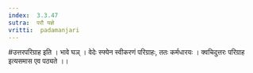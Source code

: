```yaml
---
index:  3.3.47
sutra:  परौ यज्ञे
vritti:  padamanjari
---
```


#उत्तरपरिग्राह इति । भावे घञ् । वेदेः स्फ्येन स्वीकरणं परिग्राहः, ततः कर्मधारयः । क्वचिदुत्तरः परिग्राह इत्यसमास एव पठ्यते ।।
